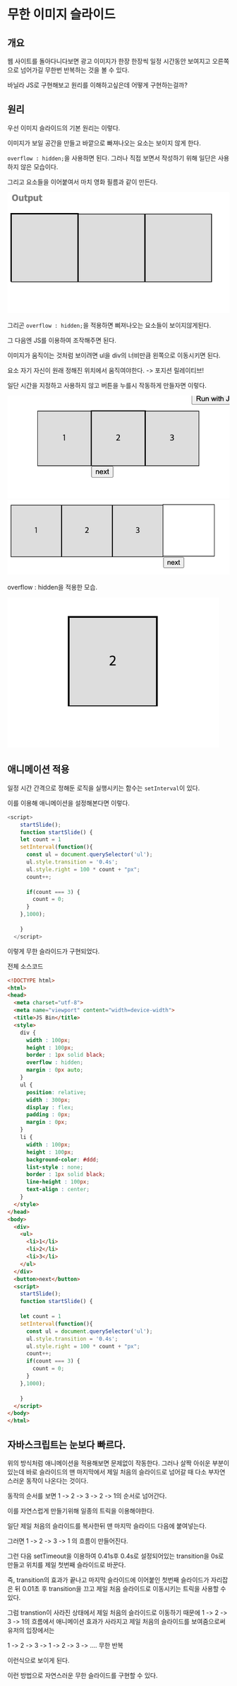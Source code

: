 # 무한 이미지 슬라이드

## 개요

웹 사이트를 돌아다니다보면 광고 이미지가 한장 한장씩 일정 시간동안 보여지고 오른쪽으로 넘어가길 무한번 반복하는 것을 볼 수 있다.

바닐라 JS로 구현해보고 원리를 이해하고싶은데 어떻게 구현하는걸까?

## 원리

우선 이미지 슬라이드의 기본 원리는 이렇다.

이미지가 보일 공간을 만들고 바깥으로 빠져나오는 요소는 보이지 않게 한다.

`overflow : hidden;`을 사용하면 된다. 그러나 직접 보면서 작성하기 위해 일단은 사용하지 않은 모습이다.

그리고 요소들을 이어붙여서 마치 영화 필름과 같이 만든다.

![이미지 이름](../스크린샷%202024-04-16%20시간:%2022.23.08.png)

그리곤 `overflow : hidden;`을 적용하면 삐져나오는 요소들이 보이지않게된다.

그 다음엔 JS를 이용하여 조작해주면 된다.

이미지가 움직이는 것처럼 보이려면 ul을 div의 너비만큼 왼쪽으로 이동시키면 된다.

요소 자기 자신이 원래 정해진 위치에서 움직여야한다. -> 포지션 릴레이티브!

일단 시간을 지정하고 사용하지 않고 버튼을 누를시 작동하게 만들자면 이렇다.

![이미지 이름](../스크린샷%202024-04-16%20시간:%2022.41.56.png)
![이미지 이름](../스크린샷%202024-04-16%20시간:%2022.42.07.png)

overflow : hidden을 적용한 모습.

![이미지 이름](../스크린샷%202024-04-16%20시간:%2022.43.27.png)

## 애니메이션 적용

일정 시간 간격으로 정해둔 로직을 실행시키는 함수는 `setInterval`이 있다.

이를 이용해 애니메이션을 설정해본다면 이렇다.

```js
<script>
    startSlide();
    function startSlide() {
    let count = 1
    setInterval(function(){
      const ul = document.querySelector('ul');
      ul.style.transition = '0.4s';
      ul.style.right = 100 * count + "px";
      count++;

      if(count === 3) {
        count = 0;
      }
    },1000);
 
    }   
  </script>
```
이렇게 무한 슬라이드가 구현되었다.

전체 소스코드
```html
<!DOCTYPE html>
<html>
<head>
  <meta charset="utf-8">
  <meta name="viewport" content="width=device-width">
  <title>JS Bin</title>
  <style>
    div {
      width : 100px;
      height : 100px;
      border : 1px solid black;
      overflow : hidden;   
      margin : 0px auto;
    }
    ul {
      position: relative;
      width : 300px;
      display : flex;
      padding : 0px;
      margin : 0px;
    }
    li {
      width : 100px;
      height : 100px;
      background-color: #ddd;
      list-style : none;
      border : 1px solid black;
      line-height : 100px;
      text-align : center;
    }
  </style>
</head>
<body>
  <div>
    <ul>
      <li>1</li>
      <li>2</li>
      <li>3</li>
    </ul>
  </div>
  <button>next</button>
  <script>
    startSlide();
    function startSlide() {

    let count = 1
    setInterval(function(){
      const ul = document.querySelector('ul');
      ul.style.transition = '0.4s';
      ul.style.right = 100 * count + "px";
      count++;
      if(count === 3) {
        count = 0;
      }
    },1000);
 
    }   
  </script>
</body>
</html>
```

## 자바스크립트는 눈보다 빠르다.

위의 방식처럼 애니메이션을 적용해보면 문제없이 작동한다. 그러나 살짝 아쉬운 부분이 있는데 바로 슬라이드의 맨 마지막에서 제일 처음의 슬라이드로 넘어갈 때 다소 부자연스러운 동작이 나온다는 것이다.

동작의 순서를 보면 1 -> 2 -> 3 -> 2 -> 1의 순서로 넘어간다.

이를 자연스럽게 만들기위해 일종의 트릭을 이용해야한다.

일단 제일 처음의 슬라이드를 복사한뒤 맨 마지막 슬라이드 다음에 붙여넣는다.

그러면 1 -> 2 -> 3 -> 1 의 흐름이 만들어진다. 

그런 다음 setTimeout을 이용하여 0.41s후 0.4s로 설정되어있는 transition을 0s로 만들고 위치를 제일 첫번째 슬라이드로 바꾼다.

 즉, transition의 효과가 끝나고 마지막 슬라이드에 이어붙인 첫번째 슬라이드가 자리잡은 뒤 0.01초 후 transition을 끄고 제일 처음 슬라이드로 이동시키는 트릭을 사용할 수 있다.

그럼 transtion이 사라진 상태에서 제일 처음의 슬라이드로 이동하기 때문에
 1 -> 2 -> 3 -> 1의 흐름에서 애니메이션 효과가 사라지고 제일 처음의 슬라이드를 보여줌으로써 유저의 입장에서는 

1 -> 2 -> 3 -> 1 -> 2 -> 3 -> .... 무한 반복

이런식으로 보이게 된다.

이런 방법으로 자연스러운 무한 슬라이드를 구현할 수 있다.
